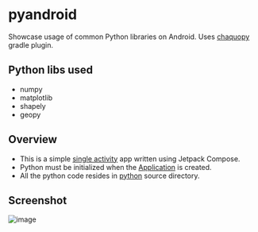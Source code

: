 # pyandroid
Showcase usage of common Python libraries on Android. Uses [chaquopy](https://chaquo.com/chaquopy/doc/current/android.html) gradle plugin.

## Python libs used
- numpy
- matplotlib
- shapely
- geopy

## Overview
- This is a simple [single activity](/app/src/main/java/com/thesohelshaikh/pyandroid/MainActivity.kt) app written using Jetpack Compose.
- Python must be initialized when the [Application](/app/src/main/java/com/thesohelshaikh/pyandroid/PyAndroidApplication.kt) is created.
- All the python code resides in [python](/app/src/main/python) source directory.

## Screenshot
![image](https://github.com/thesohelshaikh/pyandroid/assets/26832180/31fd0301-1ce3-468f-b436-e95c68c692f9)
